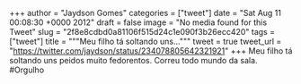 
+++
author = "Jaydson Gomes"
categories = ["tweet"]
date = "Sat Aug 11 00:08:30 +0000 2012"
draft = false
image = "No media found for this Tweet"
slug = "2f8e8cdbd0a81106f515d24c1e090f3b26ecc420"
tags = ["tweet"]
title = """Meu filho tá soltando uns..."""
tweet = true
tweet_url = "https://twitter.com/jaydson/status/234078805642321921"
+++
Meu filho tá soltando uns peidos muito fedorentos. Correu todo mundo da sala. #Orgulho
